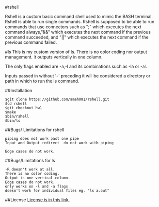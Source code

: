 #rshell

Rshell is a custom basic command shell used to mimic the BASH terminal. Rshell is able to run single commands. Rshell is supposed to be able to run commands that use connectors such as ";" which executes the next command always,"&&" which executes the next command if the previous command succeeded, and "||" which executes the next command if the previous command failed.

#ls
This is my custom version of ls. There is no color coding nor output management. 
It outputs vertically in one column. 

The only flags enabled are -a,-l and its combinations such as -la or -al.

Inputs passed in without '-' preceding it will be considered a directory or path in which to run the ls command.


##Installation
```
$git clone https://github.com/amah001/rshell.git
$cd rshell
$git checkout hw1
$make
$bin/rshell
$bin/ls
```
##Bugs/ Limitations for rshell
```
piping does not work past one pipe
Input and Output redirect  do not work with piping

Edge cases do not work.
```
##Bugs/Limitations for ls
```
-R doesn't work at all.
There is no color coding.
Output is one vertical column.
Edge cases do not work.
only works on -l and -a flags
doesn't work for individual files eg. "ls a.out"

```
##License
[License is in this link.](/LICENSE)
